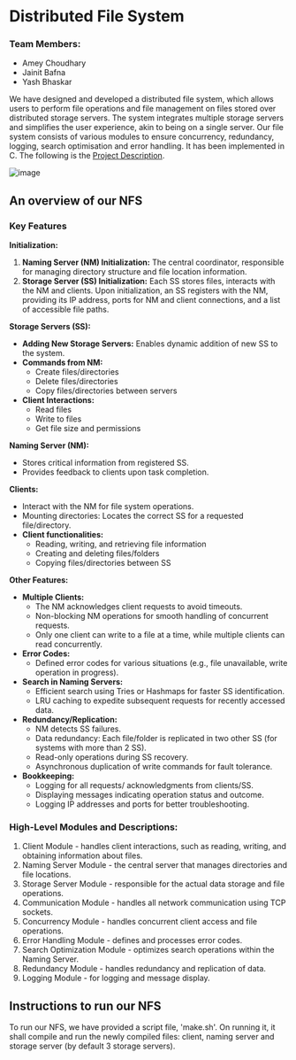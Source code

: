 # Distributed File System

### Team Members:

- Amey Choudhary 
- Jainit Bafna 
- Yash Bhaskar

We have designed and developed a distributed file system, which allows users to perform file operations and file management on files stored over distributed storage servers. The system integrates multiple storage servers and simplifies the user experience, akin to being on a single server. Our file system consists of various modules to ensure concurrency, redundancy, logging, search optimisation and error handling. It has been implemented in C. The following is the [Project Description](https://karthikv1392.github.io/cs3301_osn/project/).

![image](https://github.com/AmeyChoudhary/final-project-44-main/assets/102692017/d88c5438-2f5c-4d6f-a003-db1a772375cd)


## An overview of our NFS

### Key Features

**Initialization:**

1. **Naming Server (NM) Initialization:** The central coordinator, responsible for managing directory structure and file location information.
2. **Storage Server (SS) Initialization:** Each SS stores files, interacts with the NM and clients. Upon initialization, an SS registers with the NM, providing its IP address, ports for NM and client connections, and a list of accessible file paths.

**Storage Servers (SS):**

* **Adding New Storage Servers:** Enables dynamic addition of new SS to the system.
* **Commands from NM:**
    * Create files/directories
    * Delete files/directories
    * Copy files/directories between servers
* **Client Interactions:**
    * Read files
    * Write to files
    * Get file size and permissions

**Naming Server (NM):**

* Stores critical information from registered SS.
* Provides feedback to clients upon task completion. 

**Clients:**

* Interact with the NM for file system operations.
* Mounting directories: Locates the correct SS for a requested file/directory.
* **Client functionalities:**
    * Reading, writing, and retrieving file information
    * Creating and deleting files/folders
    * Copying files/directories between SS

**Other Features:**

* **Multiple Clients:**
    * The NM acknowledges client requests to avoid timeouts.
    * Non-blocking NM operations for smooth handling of concurrent requests.
    * Only one client can write to a file at a time, while multiple clients can read concurrently.
* **Error Codes:**
    * Defined error codes for various situations (e.g., file unavailable, write operation in progress).
* **Search in Naming Servers:**
    * Efficient search using Tries or Hashmaps for faster SS identification.
    * LRU caching to expedite subsequent requests for recently accessed data.
* **Redundancy/Replication:**
    * NM detects SS failures.
    * Data redundancy: Each file/folder is replicated in two other SS (for systems with more than 2 SS).
    * Read-only operations during SS recovery.
    * Asynchronous duplication of write commands for fault tolerance.
* **Bookkeeping:**
    * Logging for all requests/ acknowledgments from clients/SS.
    * Displaying messages indicating operation status and outcome.
    * Logging IP addresses and ports for better troubleshooting.


### High-Level Modules and Descriptions:
1. Client Module - handles client interactions, such as reading, writing, and obtaining information about files.
2. Naming Server Module - the central server that manages directories and file locations.
3. Storage Server Module - responsible for the actual data storage and file operations.
4. Communication Module - handles all network communication using TCP sockets.
5. Concurrency Module - handles concurrent client access and file operations.
6. Error Handling Module - defines and processes error codes.
7. Search Optimization Module - optimizes search operations within the Naming Server.
8. Redundancy Module - handles redundancy and replication of data.
9. Logging Module - for logging and message display.


## Instructions to run our NFS

To run our NFS, we have provided a script file, 'make.sh'. On running it, it shall compile and run the newly compiled files: client, naming server and storage server (by default 3 storage servers). 




